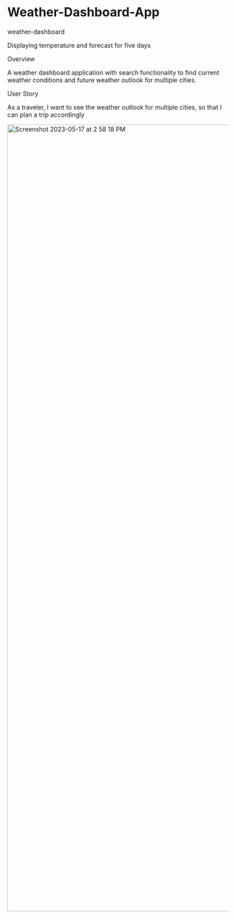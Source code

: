 # Weather-Dashboard-App
weather-dashboard

Displaying temperature and forecast for five days

Overview

A weather dashboard application with search functionality to find current weather conditions and future weather outlook for multiple cities.

User Story

As a traveler, I want to see the weather outlook for multiple cities, so that I can plan a trip accordingly



<img width="1792" alt="Screenshot 2023-05-17 at 2 58 18 PM" src="https://github.com/lanreabu77/Weather-Dashboard-App/assets/83088748/1db3d2e2-daba-48a1-94e4-446b3bf98484">